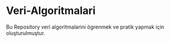 # Veri-Algoritmalari
Bu Repository  veri algoritmalarini ögrenmek ve pratik yapmak için oluşturulmuştur.
